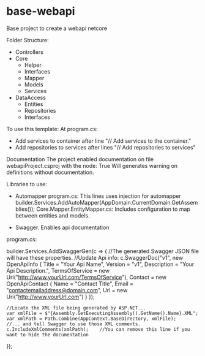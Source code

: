 # base-webapi
Base project to create a webapi netcore

Folder Structure:
- Controllers
- Core
  - Helper
  - Interfaces
  - Mapper
  - Models
  - Services
- DataAccess
  - Entities
  - Repositories
  - Interfaces

To use this template:
At program.cs:
- Add services to container after line "// Add services to the container."
- Add repositories to services after lines "// Add repositories to services"

Documentation
The project enabled documentation on file webapiProject.csproj with the node:
<Project>
  <PropertyGroup>
    <GenerateDocumentationFile>True</GenerateDocumentationFile>
  </PropertyGroup>
</Project>
Will generates warning on definitions without documentation.

Libraries to use:
- Automapper
program.cs:
  This lines uses injection for automapper
  builder.Services.AddAutoMapper(AppDomain.CurrentDomain.GetAssemblies());
Core.Mapper.EntityMapper.cs:
  Includes configuration to map between entities and models.

- Swagger. Enables api documentation

program.cs:

builder.Services.AddSwaggerGen(c =>
{
    //The generated Swagger JSON file will have these properties.
    //Update Api info:
    c.SwaggerDoc("v1", new OpenApiInfo
    {
        Title = "Your Api Name",
        Version = "v1",
        Description = "Your Api Description.",
        TermsOfService = new Uri("http://www.yourUrl.com/TermsOfService"),
        Contact = new OpenApiContact
        { Name = "Contact Title", Email = "contactemailaddress@domain.com", Url = new Uri("http://www.yourUrl.com") }
    });


    //Locate the XML file being generated by ASP.NET...
    var xmlFile = $"{Assembly.GetExecutingAssembly().GetName().Name}.XML";
    var xmlPath = Path.Combine(AppContext.BaseDirectory, xmlFile);
    //... and tell Swagger to use those XML comments.
    c.IncludeXmlComments(xmlPath);    //You can remove this line if you want to hide the documentation
});




